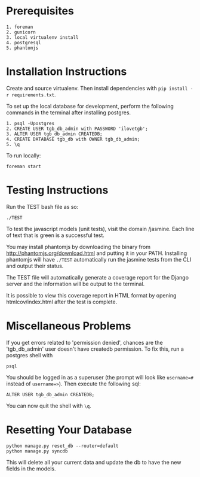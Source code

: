 Prerequisites
=============
    1. foreman
    2. gunicorn
    3. local virtualenv install
    4. postgresql
    5. phantomjs

Installation Instructions
=============

Create and source virtualenv. Then install dependencies with `pip install -r requirements.txt`. 

To set up the local database for development, perform the following commands in the terminal after installing postgres.

    1. psql -Upostgres
    2. CREATE USER tgb_db_admin with PASSWORD 'ilovetgb';
    3. ALTER USER tgb_db_admin CREATEDB;
    4. CREATE DATABASE tgb_db with OWNER tgb_db_admin;
    5. \q


To run locally:

    foreman start

Testing Instructions
=============

Run the TEST bash file as so:

    ./TEST

To test the javascript models (unit tests), visit the domain /jasmine. Each line of text that is green is a successful test.

You may install phantomjs by downloading the binary from http://phantomjs.org/download.html and putting it in your PATH. Installing phantomjs
will have `./TEST` automatically run the jasmine tests from the CLI and output their status.

The TEST file will automatically generate a coverage report for the Django server and the information will be output to the terminal.

It is possible to view this coverage report in HTML format by opening htmlcov/index.html after the test is complete.

Miscellaneous Problems
=============

If you get errors related to 'permission denied', chances are the 'tgb_db_admin' user doesn't have createdb permission. To fix this, run a postgres shell with

    psql

You should be logged in as a superuser (the prompt will look like `username=#` instead of `username=>`). Then execute the following sql:

    ALTER USER tgb_db_admin CREATEDB;

You can now quit the shell with `\q`.

Resetting Your Database
==============
    python manage.py reset_db --router=default
    python manage.py syncdb
This will delete all your current data and update the db to have the new fields in the models.
